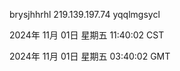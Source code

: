 brysjhhrhl 219.139.197.74 yqqlmgsycl

2024年 11月 01日 星期五 11:40:02 CST

2024年 11月 01日 星期五 03:40:02 GMT
